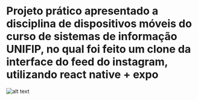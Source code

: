 # Projeto prático apresentado a disciplina de dispositivos móveis do curso de sistemas de informação UNIFIP, no qual foi feito um clone da interface do feed do instagram, utilizando react native + expo


![alt text](https://github.githubassets.com/images/modules/open_graph/github-mark.png)
